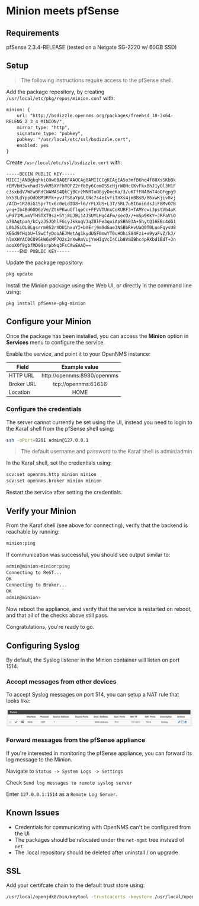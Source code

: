 # Minion meets pfSense

## Requirements

pfSense 2.3.4-RELEASE (tested on a Netgate SG-2220 w/ 60GB SSD)

## Setup

> The following instructions require access to the pfSense shell.

Add the package repository, by creating `/usr/local/etc/pkg/repos/minion.conf` with:

```
minion: {
    url: "http://bsdizzle.opennms.org/packages/freebsd_10-3x64-RELENG_2_3_4_MINION/",
    mirror_type: "http",
    signature_type: "pubkey",
    pubkey: "/usr/local/etc/ssl/bsdizzle.cert",
    enabled: yes
}
```

Create `/usr/local/etc/ssl/bsdizzle.cert` with:
```
-----BEGIN PUBLIC KEY-----
MIICIjANBgkqhkiG9w0BAQEFAAOCAg8AMIICCgKCAgEA5o3mfB6hq4f88XsSKbBk
rEMVbH3wxhad75vkM5XYFhROFZ2rfbBy6ComOSScHjrWOHcGKvFkxBhJ1yOl3H1F
c3sxbdV7WFwBRdCWAMAS4QkCjBCrzMNRToO8jyDecKa/3/uKTfFNABmT4oOFgpg9
bY53LdYppOdDBM3RYk+yvJTS8aYpGLtNc7s4eIvfiTHXs4jmBBsB/86xwKjiv8vj
/ACD+1R2BiG1Spr7tx6c0eLdID8+l6/rFLXUS+L3T/SRL7uBIGoi6dsJiF8MvO7B
yrq+Ib4Bd6OD6zVe/ZtkPKwuGflqpCc+FFVVTUnxCoKURF3+TAMYcwi3pstVb4uK
uPd71MLxmVTHSTXT9sz+5Yj8UJBi14JSUYLHgCAFm/secD//+m5p9KkY+JRFaVi0
a78Aqtpah/kCyzJ5JQhlFGiyJkkuqV3qZ8lFe3qoiApSBh83A+5hytQ16EBc4dG1
L0bJSiOL8Lgsrrm0S2rXDU1hxuYI+bXErj9m9dGae3NSBbRHvUaQ0T0LuoFqysU8
XE6d9fHqbU+lSwCfyDooAEJMetAg1kydUSF0mwYT0uHOhiS84Fzi+x9yaFvZ/kJ/
hlmXHYAC0CO9GkW6xMP7O2s2nXwRmVujYnHIgVcI4CLb8VmIBhc4pRXbd1BdT+Jn
aooXOf9gbfMD08srpbNq3FsCAwEAAQ==
-----END PUBLIC KEY-----
```

Update the package repository:

```sh
pkg update
```


Install the Minion package using the Web UI, or directly in the command line using:

```
pkg install pfSense-pkg-minion
```

## Configure your Minion

Once the package has been installed, you can access the **Minion** option in **Services** menu to configure the service.

Enable the service, and point it to your OpenNMS instance:

| Field      | Example value               |
| -----------|:---------------------------:|
| HTTP URL   | http://opennms:8980/opennms |
| Broker URL | tcp://opennms:61616         |
| Location   | HOME                        |

### Configure the credentials

The server cannot currently be set using the UI, instead you need to login to the Karaf shell from the pfSense shell using:

```sh
ssh -oPort=8201 admin@127.0.0.1
```

> The default username and password to the Karaf shell is admin/admin

In the Karaf shell, set the credentials using:

```sh
scv:set opennms.http minion minion
scv:set opennms.broker minion minion
```

Restart the service after setting the credentials.

## Verify your Minion

From the Karaf shell (see above for connecting), verify that the backend is reachable by running:

```sh
minion:ping
```

If communication was successful, you should see output similar to:

```sh
admin@minion>minion:ping
Connecting to ReST...
OK
Connecting to Broker...
OK
admin@minion>
```

Now reboot the appliance, and verify that the service is restarted on reboot, and that all of the checks above still pass.

Congratulations, you're ready to go.

## Configuring Syslog

By default, the Syslog listener in the Minion container will listen on port 1514.

### Accept messages from other devices

To accept Syslog messages on port 514, you can setup a NAT rule that looks like:

![](screenshots/syslog_nat_rule.png)

### Forward messages from the pfSense appliance

If you're interested in monitoring the pfSense appliance, you can forward its log message to the Minion.

Navigate to `Status -> System Logs -> Settings`

Check `Send log messages to remote syslog server`

Enter `127.0.0.1:1514` as a `Remote Log Server`.

## Known Issues

* Credentials for communicating with OpenNMS can't be configured from the UI
* The packages should be relocated under the `net-mgmt` tree instead of `net`
* The .local repository should be deleted after uninstall / on upgrade


## SSL

Add your certifcate chain to the default trust store using:

```sh
/usr/local/openjdk8/bin/keytool -trustcacerts -keystore /usr/local/openjdk8/jre/lib/security/cacerts -storepass changeit -noprompt -importcert -file chain.pem
```

